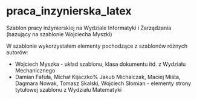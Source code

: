 # praca_inzynierska_latex
Szablon pracy inżynierskiej na Wydziale Informatyki i Zarządzania (bazujący na szablonie Wojciecha Myszki)

W szablonie wykorzystałem elementy pochodzące z szablonów różnych autorów:
- Wojciech Myszka - układ szablonu, klasa dokumentu itd. z Wydziału Mechanicznego
- Damian Fafuła, Michał Kijaczko% Jakub Michalczak, Maciej Miśta, Dagmara Nowak, Tomasz Skalski, Wojciech Słomian - elementy strony tytułowej szablonu z Wydziału Matematyki
